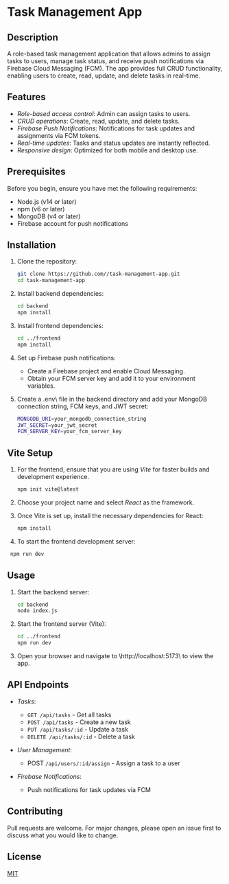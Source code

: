# Task Management App

## Description
A role-based task management application that allows admins to assign tasks to users, manage task status, and receive push notifications via Firebase Cloud Messaging (FCM). The app provides full CRUD functionality, enabling users to create, read, update, and delete tasks in real-time.

## Features
- *Role-based access control*: Admin can assign tasks to users.
- *CRUD operations*: Create, read, update, and delete tasks.
- *Firebase Push Notifications*: Notifications for task updates and assignments via FCM tokens.
- *Real-time updates*: Tasks and status updates are instantly reflected.
- *Responsive design*: Optimized for both mobile and desktop use.

## Prerequisites
Before you begin, ensure you have met the following requirements:
- Node.js (v14 or later)
- npm (v6 or later)
- MongoDB (v4 or later)
- Firebase account for push notifications

## Installation

1. Clone the repository:
   ```bash
   git clone https://github.com//task-management-app.git
   cd task-management-app
   ```

2. Install backend dependencies:
   ```bash
   cd backend
   npm install
   ```

3. Install frontend dependencies:
   ```bash
   cd ../frontend
   npm install
   ```

5. Set up Firebase push notifications:
   - Create a Firebase project and enable Cloud Messaging.
   - Obtain your FCM server key and add it to your environment variables.

6. Create a \.env\ file in the backend directory and add your MongoDB connection string, FCM keys, and JWT secret:
   ```bash
   MONGODB_URI=your_mongodb_connection_string
   JWT_SECRET=your_jwt_secret
   FCM_SERVER_KEY=your_fcm_server_key
   ```

## Vite Setup

1. For the frontend, ensure that you are using *Vite* for faster builds and development experience.
   ```bash
   npm init vite@latest
   ```

2. Choose your project name and select *React* as the framework.

3. Once Vite is set up, install the necessary dependencies for React:
   ```bash
   npm install
   ```

4. To start the frontend development server:
  ```bash
   npm run dev
   ```

## Usage

1. Start the backend server:
   ```bash
   cd backend
   node index.js
   ```

2. Start the frontend server (Vite):
   ```bash
   cd ../frontend
   npm run dev
   ```

3. Open your browser and navigate to \http://localhost:5173\ to view the app.

## API Endpoints

- *Tasks*:
  - `GET /api/tasks` - Get all tasks
  - `POST /api/tasks` - Create a new task
  - `PUT /api/tasks/:id` - Update a task
  - `DELETE /api/tasks/:id` - Delete a task

- *User Management*:
  - POST `/api/users/:id/assign` - Assign a task to a user

- *Firebase Notifications*:
  - Push notifications for task updates via FCM

## Contributing
Pull requests are welcome. For major changes, please open an issue first to discuss what you would like to change.

## License
[MIT](https://choosealicense.com/licenses/mit/)
